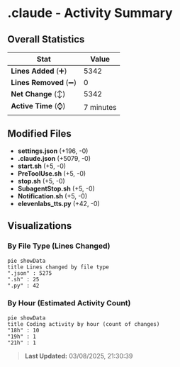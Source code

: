 # .claude - Activity Summary 

## Overall Statistics

| Stat                   | Value                                                             |
| ---------------------- | ----------------------------------------------------------------- |
| **Lines Added** (➕)   | 5342                                          |
| **Lines Removed** (➖) | 0                                        |
| **Net Change** (↕)    | 5342                |
| **Active Time** (⌚)   | 7 minutes |


## Modified Files
- **settings.json** (+196, -0)
- **.claude.json** (+5079, -0)
- **start.sh** (+5, -0)
- **PreToolUse.sh** (+5, -0)
- **stop.sh** (+5, -0)
- **SubagentStop.sh** (+5, -0)
- **Notification.sh** (+5, -0)
- **elevenlabs_tts.py** (+42, -0)

## Visualizations

### By File Type (Lines Changed)

```mermaid
pie showData
title Lines changed by file type
".json" : 5275
".sh" : 25
".py" : 42
```

### By Hour (Estimated Activity Count)

```mermaid
pie showData
title Coding activity by hour (count of changes)
"18h" : 10
"19h" : 1
"21h" : 1
```


> **Last Updated:** 03/08/2025, 21:30:39